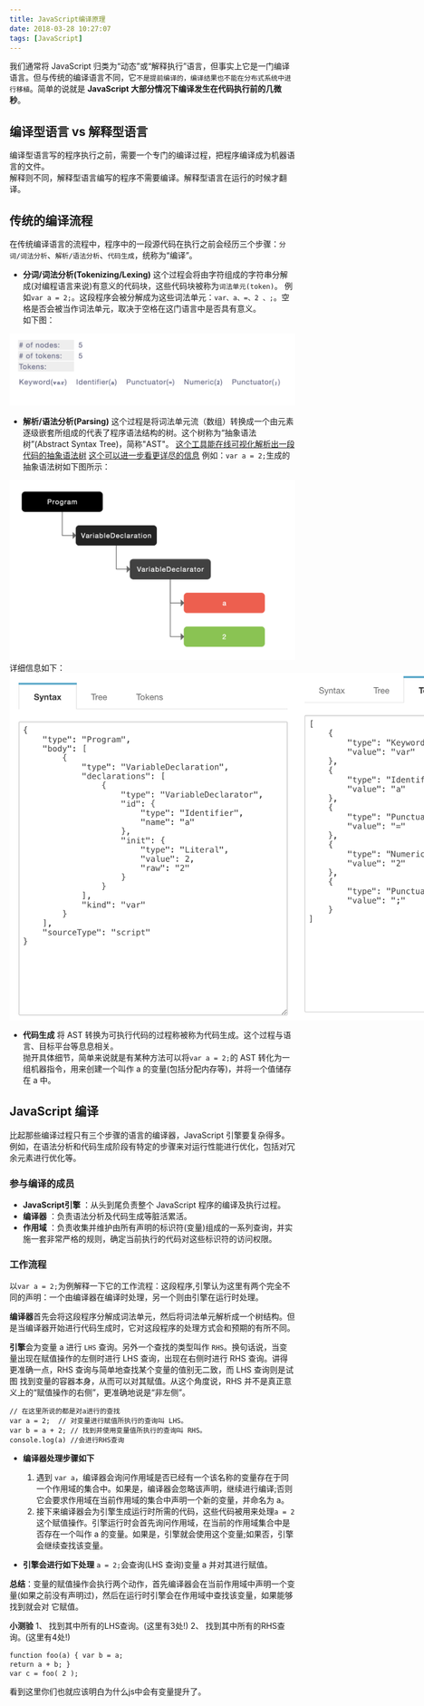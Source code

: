 ```yaml
---
title: JavaScript编译原理
date: 2018-03-28 10:27:07
tags: [JavaScript]
---
```


我们通常将 JavaScript 归类为“动态”或“解释执行”语言，但事实上它是一门编译语言。但与传统的编译语言不同，它`不是提前编译的，编译结果也不能在分布式系统中进行移植`。简单的说就是 **JavaScript 大部分情况下编译发生在代码执行前的几微秒**。

## 编译型语言 vs 解释型语言

编译型语言写的程序执行之前，需要一个专门的编译过程，把程序编译成为机器语言的文件。    
解释则不同，解释型语言编写的程序不需要编译。解释型语言在运行的时候才翻译。

## 传统的编译流程

在传统编译语言的流程中，程序中的一段源代码在执行之前会经历三个步骤：`分词/词法分析`、`解析/语法分析`、`代码生成`，统称为“编译”。

* **分词/词法分析(Tokenizing/Lexing)**
这个过程会将由字符组成的字符串分解成(对编程语言来说)有意义的代码块，这些代码块被称为`词法单元(token)`。
例如`var a = 2;`。这段程序会被分解成为这些词法单元：`var、a、=、2 、;`。空格是否会被当作词法单元，取决于空格在这门语言中是否具有意义。   
如下图：
<img src="compile/ast1.png" width="660" style="border:none;" > 

* **解析/语法分析(Parsing)**
这个过程是将词法单元流（数组）转换成一个由元素逐级嵌套所组成的代表了程序语法结构的树。这个树称为“抽象语法树”(Abstract Syntax Tree)，简称"AST"。
[这个工具能在线可视化解析出一段代码的抽象语法树](http://resources.jointjs.com/demos/javascript-ast)
[这个可以进一步看更详尽的信息](https://esprima.org/demo/parse.html)
例如：`var a = 2;`生成的抽象语法树如下图所示：
<img src="compile/ast2.png" width="660" style="border:none" >
详细信息如下：
<div style="display: flex;">
<img src="compile/ast3.png"  style="border:none;" >
<img src="compile/ast4.png"  style="border:none;" >
</div>

* **代码生成**
将 AST 转换为可执行代码的过程称被称为代码生成。这个过程与语言、目标平台等息息相关。   
抛开具体细节，简单来说就是有某种方法可以将` var a = 2; `的 AST 转化为一组机器指令，用来创建一个叫作 a 的变量(包括分配内存等)，并将一个值储存在 a 中。

## JavaScript 编译
比起那些编译过程只有三个步骤的语言的编译器，JavaScript 引擎要复杂得多。例如，在语法分析和代码生成阶段有特定的步骤来对运行性能进行优化，包括对冗余元素进行优化等。


### 参与编译的成员
* **JavaScript引擎** ：从头到尾负责整个 JavaScript 程序的编译及执行过程。
* **编译器** ：负责语法分析及代码生成等脏活累活。
* **作用域** ：负责收集并维护由所有声明的标识符(变量)组成的一系列查询，并实施一套非常严格的规则，确定当前执行的代码对这些标识符的访问权限。

### 工作流程
以`var a = 2;`为例解释一下它的工作流程：这段程序,引擎认为这里有两个完全不同的声明：一个由编译器在编译时处理，另一个则由引擎在运行时处理。 

**编译器**首先会将这段程序分解成词法单元，然后将词法单元解析成一个树结构。但是当编译器开始进行代码生成时，它对这段程序的处理方式会和预期的有所不同。

**引擎**会为变量 a 进行 `LHS` 查询。另外一个查找的类型叫作 `RHS`。换句话说，当变量出现在赋值操作的左侧时进行 LHS 查询，出现在右侧时进行 RHS 查询。讲得更准确一点，RHS 查询与简单地查找某个变量的值别无二致，而 LHS 查询则是试图 找到变量的容器本身，从而可以对其赋值。从这个角度说，RHS 并不是真正意义上的“赋值操作的右侧”，更准确地说是“非左侧”。
```
// 在这里所说的都是对a进行的查找
var a = 2;  // 对变量进行赋值所执行的查询叫 LHS。
var b = a + 2; // 找到并使用变量值所执行的查询叫 RHS。
console.log(a) //会进行RHS查询
```


* **编译器处理步骤如下**
	1. 遇到 `var a`，编译器会询问作用域是否已经有一个该名称的变量存在于同一个作用域的集合中。如果是，编译器会忽略该声明，继续进行编译;否则它会要求作用域在当前作用域的集合中声明一个新的变量，并命名为 a。
	2. 接下来编译器会为引擎生成运行时所需的代码，这些代码被用来处理` a = 2 `这个赋值操作。引擎运行时会首先询问作用域，在当前的作用域集合中是否存在一个叫作 a 的变量。如果是，引擎就会使用这个变量;如果否，引擎会继续查找该变量。

* **引擎会进行如下处理**
	`a = 2;`会查询(LHS 查询)变量 a 并对其进行赋值。

**总结**：变量的赋值操作会执行两个动作，首先编译器会在当前作用域中声明一个变量(如果之前没有声明过)，然后在运行时引擎会在作用域中查找该变量，如果能够找到就会对 它赋值。

**小测验**
1、 找到其中所有的LHS查询。(这里有3处!)
2、 找到其中所有的RHS查询。(这里有4处!)
```
function foo(a) { var b = a;
return a + b; }
var c = foo( 2 );

```
看到这里你们也就应该明白为什么js中会有变量提升了。
 
















